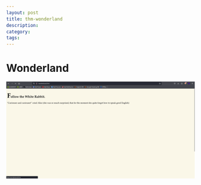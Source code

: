 ```yaml
---
layout: post
title: thm-wonderland
description:
category:
tags:
---
```

# Wonderland 

![Nmap Output](https://github.com/7ankalis/assets/blob/main/wonderland/wonderland-1.png)
